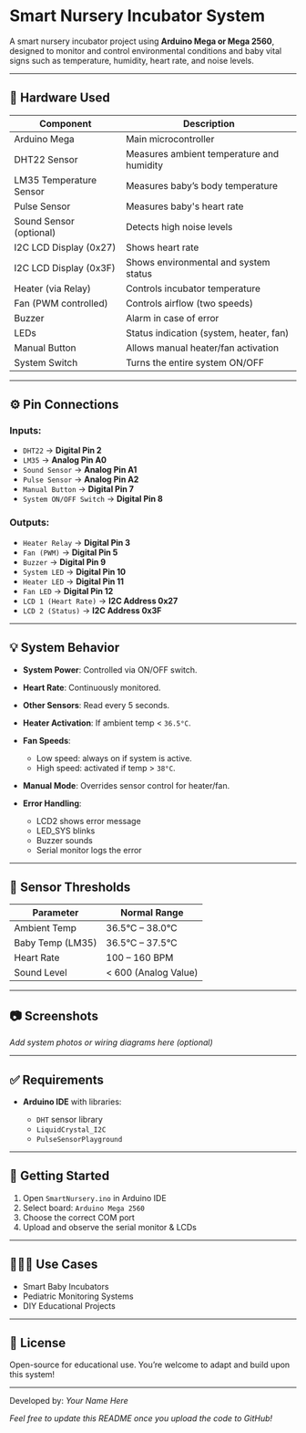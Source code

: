 # Smart Nursery Incubator System

A smart nursery incubator project using **Arduino Mega or Mega 2560**, designed to monitor and control environmental conditions and baby vital signs such as temperature, humidity, heart rate, and noise levels.

---

## 🔧 Hardware Used

| Component               | Description                               |
| ----------------------- | ----------------------------------------- |
| Arduino Mega            | Main microcontroller                      |
| DHT22 Sensor            | Measures ambient temperature and humidity |
| LM35 Temperature Sensor | Measures baby’s body temperature          |
| Pulse Sensor            | Measures baby's heart rate                |
| Sound Sensor (optional) | Detects high noise levels                 |
| I2C LCD Display (0x27)  | Shows heart rate                          |
| I2C LCD Display (0x3F)  | Shows environmental and system status     |
| Heater (via Relay)      | Controls incubator temperature            |
| Fan (PWM controlled)    | Controls airflow (two speeds)             |
| Buzzer                  | Alarm in case of error                    |
| LEDs                    | Status indication (system, heater, fan)   |
| Manual Button           | Allows manual heater/fan activation       |
| System Switch           | Turns the entire system ON/OFF            |

---

## ⚙️ Pin Connections

### Inputs:

* `DHT22` → **Digital Pin 2**
* `LM35`  → **Analog Pin A0**
* `Sound Sensor` → **Analog Pin A1**
* `Pulse Sensor` → **Analog Pin A2**
* `Manual Button` → **Digital Pin 7**
* `System ON/OFF Switch` → **Digital Pin 8**

### Outputs:

* `Heater Relay` → **Digital Pin 3**
* `Fan (PWM)` → **Digital Pin 5**
* `Buzzer` → **Digital Pin 9**
* `System LED` → **Digital Pin 10**
* `Heater LED` → **Digital Pin 11**
* `Fan LED` → **Digital Pin 12**
* `LCD 1 (Heart Rate)` → **I2C Address 0x27**
* `LCD 2 (Status)` → **I2C Address 0x3F**

---

## 💡 System Behavior

* **System Power**: Controlled via ON/OFF switch.
* **Heart Rate**: Continuously monitored.
* **Other Sensors**: Read every 5 seconds.
* **Heater Activation**: If ambient temp < `36.5°C`.
* **Fan Speeds**:

  * Low speed: always on if system is active.
  * High speed: activated if temp > `38°C`.
* **Manual Mode**: Overrides sensor control for heater/fan.
* **Error Handling**:

  * LCD2 shows error message
  * LED\_SYS blinks
  * Buzzer sounds
  * Serial monitor logs the error

---

## 🧪 Sensor Thresholds

| Parameter        | Normal Range         |
| ---------------- | -------------------- |
| Ambient Temp     | 36.5°C – 38.0°C      |
| Baby Temp (LM35) | 36.5°C – 37.5°C      |
| Heart Rate       | 100 – 160 BPM        |
| Sound Level      | < 600 (Analog Value) |

---

## 📷 Screenshots

*Add system photos or wiring diagrams here (optional)*

---

## ✅ Requirements

* **Arduino IDE** with libraries:

  * `DHT` sensor library
  * `LiquidCrystal_I2C`
  * `PulseSensorPlayground`

---

## 🚀 Getting Started

1. Open `SmartNursery.ino` in Arduino IDE
2. Select board: `Arduino Mega 2560`
3. Choose the correct COM port
4. Upload and observe the serial monitor & LCDs

---

## 👨‍👩‍👧 Use Cases

* Smart Baby Incubators
* Pediatric Monitoring Systems
* DIY Educational Projects

---

## 📄 License

Open-source for educational use. You’re welcome to adapt and build upon this system!

---

Developed by: *Your Name Here*

*Feel free to update this README once you upload the code to GitHub!*

